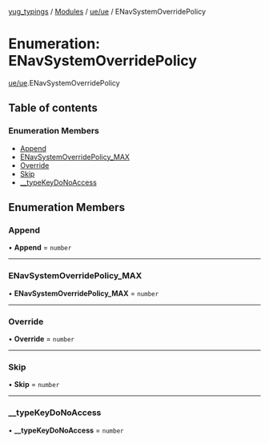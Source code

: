 [yug_typings](../README.md) / [Modules](../modules.md) / [ue/ue](../modules/ue_ue.md) / ENavSystemOverridePolicy

# Enumeration: ENavSystemOverridePolicy

[ue/ue](../modules/ue_ue.md).ENavSystemOverridePolicy

## Table of contents

### Enumeration Members

- [Append](ue_ue.ENavSystemOverridePolicy.md#append)
- [ENavSystemOverridePolicy\_MAX](ue_ue.ENavSystemOverridePolicy.md#enavsystemoverridepolicy_max)
- [Override](ue_ue.ENavSystemOverridePolicy.md#override)
- [Skip](ue_ue.ENavSystemOverridePolicy.md#skip)
- [\_\_typeKeyDoNoAccess](ue_ue.ENavSystemOverridePolicy.md#__typekeydonoaccess)

## Enumeration Members

### Append

• **Append** = `number`

___

### ENavSystemOverridePolicy\_MAX

• **ENavSystemOverridePolicy\_MAX** = `number`

___

### Override

• **Override** = `number`

___

### Skip

• **Skip** = `number`

___

### \_\_typeKeyDoNoAccess

• **\_\_typeKeyDoNoAccess** = `number`
